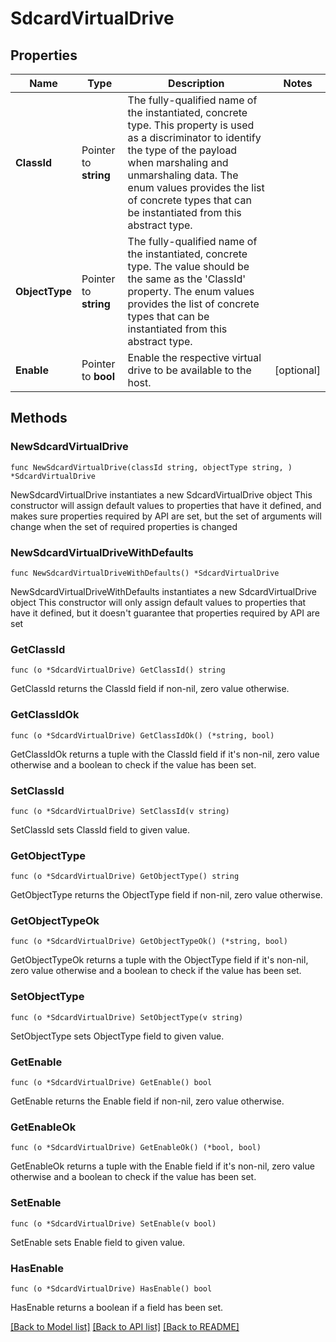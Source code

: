 # SdcardVirtualDrive

## Properties

Name | Type | Description | Notes
------------ | ------------- | ------------- | -------------
**ClassId** | Pointer to **string** | The fully-qualified name of the instantiated, concrete type. This property is used as a discriminator to identify the type of the payload when marshaling and unmarshaling data. The enum values provides the list of concrete types that can be instantiated from this abstract type. | 
**ObjectType** | Pointer to **string** | The fully-qualified name of the instantiated, concrete type. The value should be the same as the &#39;ClassId&#39; property. The enum values provides the list of concrete types that can be instantiated from this abstract type. | 
**Enable** | Pointer to **bool** | Enable the respective virtual drive to be available to the host. | [optional] 

## Methods

### NewSdcardVirtualDrive

`func NewSdcardVirtualDrive(classId string, objectType string, ) *SdcardVirtualDrive`

NewSdcardVirtualDrive instantiates a new SdcardVirtualDrive object
This constructor will assign default values to properties that have it defined,
and makes sure properties required by API are set, but the set of arguments
will change when the set of required properties is changed

### NewSdcardVirtualDriveWithDefaults

`func NewSdcardVirtualDriveWithDefaults() *SdcardVirtualDrive`

NewSdcardVirtualDriveWithDefaults instantiates a new SdcardVirtualDrive object
This constructor will only assign default values to properties that have it defined,
but it doesn't guarantee that properties required by API are set

### GetClassId

`func (o *SdcardVirtualDrive) GetClassId() string`

GetClassId returns the ClassId field if non-nil, zero value otherwise.

### GetClassIdOk

`func (o *SdcardVirtualDrive) GetClassIdOk() (*string, bool)`

GetClassIdOk returns a tuple with the ClassId field if it's non-nil, zero value otherwise
and a boolean to check if the value has been set.

### SetClassId

`func (o *SdcardVirtualDrive) SetClassId(v string)`

SetClassId sets ClassId field to given value.


### GetObjectType

`func (o *SdcardVirtualDrive) GetObjectType() string`

GetObjectType returns the ObjectType field if non-nil, zero value otherwise.

### GetObjectTypeOk

`func (o *SdcardVirtualDrive) GetObjectTypeOk() (*string, bool)`

GetObjectTypeOk returns a tuple with the ObjectType field if it's non-nil, zero value otherwise
and a boolean to check if the value has been set.

### SetObjectType

`func (o *SdcardVirtualDrive) SetObjectType(v string)`

SetObjectType sets ObjectType field to given value.


### GetEnable

`func (o *SdcardVirtualDrive) GetEnable() bool`

GetEnable returns the Enable field if non-nil, zero value otherwise.

### GetEnableOk

`func (o *SdcardVirtualDrive) GetEnableOk() (*bool, bool)`

GetEnableOk returns a tuple with the Enable field if it's non-nil, zero value otherwise
and a boolean to check if the value has been set.

### SetEnable

`func (o *SdcardVirtualDrive) SetEnable(v bool)`

SetEnable sets Enable field to given value.

### HasEnable

`func (o *SdcardVirtualDrive) HasEnable() bool`

HasEnable returns a boolean if a field has been set.


[[Back to Model list]](../README.md#documentation-for-models) [[Back to API list]](../README.md#documentation-for-api-endpoints) [[Back to README]](../README.md)


